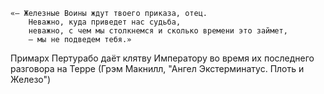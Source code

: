 
```
«— Железные Воины ждут твоего приказа, отец.
    Неважно, куда приведет нас судьба,
    неважно, с чем мы столкнемся и сколько времени это займет,
    — мы не подведем тебя.»
```

Примарх Пертурабо даёт клятву Императору во время их последнего разговора на Терре (Грэм Макнилл, "Ангел Экстерминатус. Плоть и Железо")